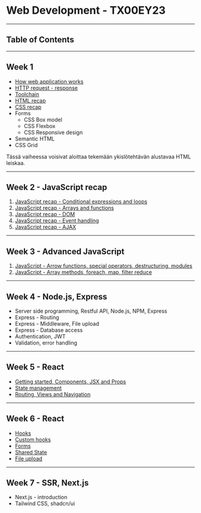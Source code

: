 # Web Development - TX00EY23

---

## Table of Contents

---

## Week 1

- [How web application works](Week1/architecture.md)
- [HTTP request - response](Week1/http-request-response.md)
- [Toolchain](Week1/tools_pt1.md)
- [HTML recap](Week1/HTML-recap.md)
- [CSS recap](Week1/CSS-recap.md)
- Forms
  - CSS Box model
  - CSS Flexbox
  - CSS Responsive design
- Semantic HTML
- CSS Grid

Tässä vaiheessa voisivat aloittaa tekemään ykislötehtävän alustavaa HTML leiskaa.

---

## Week 2 - JavaScript recap

1. [JavaScript recap - Conditional expressions and loops](Week2/JS-recap1.md)
2. [JavaScript recap - Arrays and functions](Week2/JS-recap2.md)
3. [JavaScript recap - DOM](Week2/JS-recap3.md)
4. [JavaScript recap - Event handling](Week2/JS-recap4.md)
5. [JavaScript recap - AJAX](Week2/JS-recap5.md)

---

## Week 3 - Advanced JavaScript

1. [JavaScript - Arrow functions, special operators, destructuring, modules](Week3/AdvancedJavaScript1.md)
2. [JavaScript - Array methods, foreach, map, filter reduce](Week3/AdvancedJavascript2.md)

---

## Week 4 - Node.js, Express

- Server side programming, Restful API, Node.js, NPM, Express
- Express - Routing
- Express - Middleware, File upload
- Express - Database access
- Authentication, JWT
- Validation, error handling

---

## Week 5 - React

- [Getting started, Components, JSX and Props](Week3/01-react-start.md)
- [State management](Week3/02-react-state.md)
- [Routing, Views and Navigation](Week3/03-react-routing.md)

---

## Week 6 - React

- [Hooks](Week4/hooks.md)
- [Custom hooks](Week4/custom-hooks.md)
- [Forms](Week4/forms.md)
- [Shared State](Week4/context.md)
- [File upload](Week4/upload.md)

---

## Week 7 - SSR, Next.js

- Next.js - introduction
- Tailwind CSS, shadcn/ui
